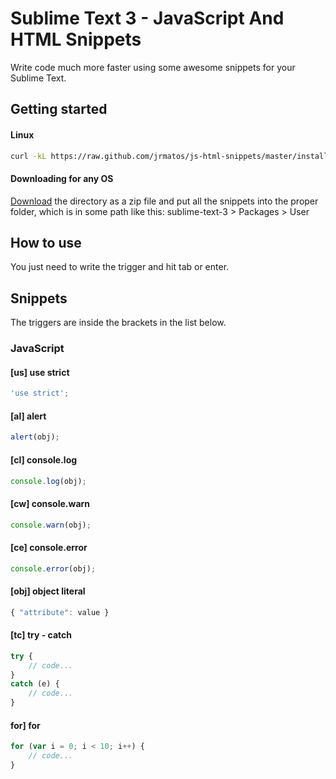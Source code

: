 # Sublime Text 3 - JavaScript And HTML Snippets

Write code much more faster using some awesome snippets for your Sublime Text.

## Getting started

#### Linux

```bash
curl -kL https://raw.github.com/jrmatos/js-html-snippets/master/install-linux.sh | bash
```

#### Downloading for any OS

[Download](https://codeload.github.com/jrmatos/js-html-snippets/zip/master) the directory as a zip file and put all the snippets into the proper folder, which is in some path like this: sublime-text-3 > Packages > User

## How to use

You just need to write the trigger and hit tab or enter.

## Snippets

The triggers are inside the brackets in the list below.

### JavaScript

#### [us] use strict

```js
'use strict';
```

#### [al] alert

```js
alert(obj);
```

#### [cl] console.log

```js
console.log(obj);
```

#### [cw] console.warn

```js
console.warn(obj);
```

#### [ce] console.error

```js
console.error(obj);
```

#### [obj] object literal

```js
{ "attribute": value }
```

#### [tc] try - catch

```js
try {
	// code...
}
catch (e) {
	// code...
}
```

#### for] for

```js
for (var i = 0; i < 10; i++) {
	// code...
}
```





